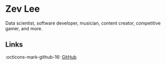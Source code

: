 # Zev Lee

Data scientist, software developer, musician, content creator, competitive gamer, and more.

## Links

:octicons-mark-github-16: [GitHub](https://github.com/zevlee)
